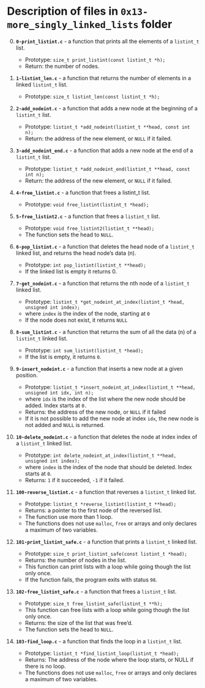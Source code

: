 # Description of files in  `0x13-more_singly_linked_lists` folder

0. **`0-print_listint.c`** - a function that prints all the elements of a `listint_t` list.
    - Prototype: `size_t print_listint(const listint_t *h);`
    - Return: the number of nodes.

1. **`1-listint_len.c`** - a function that returns the number of elements in a linked `listint_t` list.
    - Prototype: `size_t listint_len(const listint_t *h);`

2. **`2-add_nodeint.c`** - a function that adds a new node at the beginning of a `listint_t` list.
    - Prototype: `listint_t *add_nodeint(listint_t **head, const int n);`
    - Return: the address of the new element, or `NULL` if it failed.

3. **`3-add_nodeint_end.c`** - a function that adds a new node at the end of a `listint_t` list.
    - Prototype: `listint_t *add_nodeint_end(listint_t **head, const int n);`
    - Return: the address of the new element, or `NULL` if it failed.

4. **`4-free_listint.c`** -  a function that frees a listint_t list.
    - Prototype: `void free_listint(listint_t *head);`

5. **`5-free_listint2.c`** - a function that frees a `listint_t` list.
    - Prototype: `void free_listint2(listint_t **head);`
    - The function sets the head to `NULL`.

6. **`6-pop_listint.c`** - a function that deletes the head node of a `listint_t` linked list, and returns the head node’s data (n).
    - Prototype: `int pop_listint(listint_t **head);`
    - If the linked list is empty it returns 0.

7. **`7-get_nodeint.c`** - a function that returns the nth node of a `listint_t` linked list.
    - Prototype: `listint_t *get_nodeint_at_index(listint_t *head, unsigned int index);`
    - where `index` is the index of the node, starting at `0`
    - If the node does not exist, it returns `NULL`

8. **`8-sum_listint.c`** - a function that returns the sum of all the data (n) of a `listint_t` linked list.
    - Prototype: `int sum_listint(listint_t *head);`
    - If the list is empty, it returns `0`.

9. **`9-insert_nodeint.c`** - a function that inserts a new node at a given position.
    - Prototype: `listint_t *insert_nodeint_at_index(listint_t **head, unsigned int idx, int n);`
    - where `idx` is the index of the list where the new node should be added. Index starts at `0.`
    - Returns: the address of the new node, or `NULL` if it failed
    - If it is not possible to add the new node at index `idx`, the new node is not added and `NULL` is returned.

10. **`10-delete_nodeint.c`** - a function that deletes the node at index index of a `listint_t` linked list.
    - Prototype: `int delete_nodeint_at_index(listint_t **head, unsigned int index);`
    - where `index` is the index of the node that should be deleted. Index starts at `0`.
    - Returns: `1` if it succeeded, `-1` if it failed.

11. **`100-reverse_listint.c`** - a function that reverses a `listint_t` linked list.
    - Prototype: `listint_t *reverse_listint(listint_t **head);`
    - Returns: a pointer to the first node of the reversed list.
    - The function  use more than 1 loop.
    - The functions does not use `malloc`, `free` or arrays and only declares a maximum of two variables.

12. **`101-print_listint_safe.c`** - a function that prints a `listint_t` linked list.
    - Prototype: `size_t print_listint_safe(const listint_t *head);`
    - Returns: the number of nodes in the list.
    - This function can print lists with a loop while going though the list only once.
    - If the function fails, the program exits with status `98`.

13. **`102-free_listint_safe.c`** -  a function that frees a `listint_t` list.
    - Prototype: `size_t free_listint_safe(listint_t **h);`
    - This function can free lists with a loop while going though the list only once.
    - Returns: the size of the list that was free’d.
    - The function sets the head to `NULL`.

14. **`103-find_loop.c`** - a function that finds the loop in a `listint_t` list.
    - Prototype: `listint_t *find_listint_loop(listint_t *head);`
    - Returns: The address of the node where the loop starts, or NULL if there is no loop.
    - The functions does not use `malloc`, `free` or arrays and only declares a maximum of two variables.
